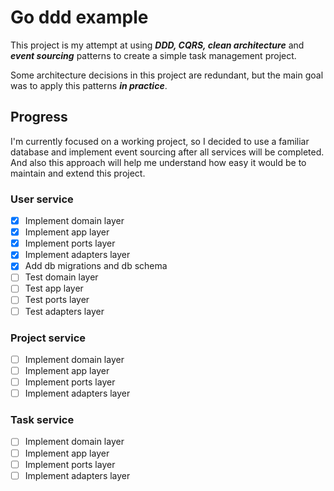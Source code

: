 # Go ddd example

This project is my attempt at using ***DDD, CQRS, clean architecture*** and 
***event sourcing*** patterns to create a simple task management project.

Some architecture decisions in this project are redundant, but the main goal 
was to apply this patterns ***in practice***.

## Progress

I'm currently focused on a working project, so I decided to use a familiar 
database and implement event sourcing after all services will be completed. 
And also this approach will help me understand how easy it would be to maintain
and extend this project.

### User service
- [x] Implement domain layer
- [x] Implement app layer
- [x] Implement ports layer
- [x] Implement adapters layer
- [x] Add db migrations and db schema
- [ ] Test domain layer
- [ ] Test app layer
- [ ] Test ports layer
- [ ] Test adapters layer

### Project service
- [ ] Implement domain layer
- [ ] Implement app layer
- [ ] Implement ports layer
- [ ] Implement adapters layer

### Task service
- [ ] Implement domain layer
- [ ] Implement app layer
- [ ] Implement ports layer
- [ ] Implement adapters layer
